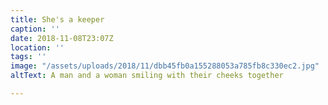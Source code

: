 ```yaml
---
title: She's a keeper
caption: ''
date: 2018-11-08T23:07Z
location: ''
tags: ''
image: "/assets/uploads/2018/11/dbb45fb0a155288053a785fb8c330ec2.jpg"
altText: A man and a woman smiling with their cheeks together

---
```

